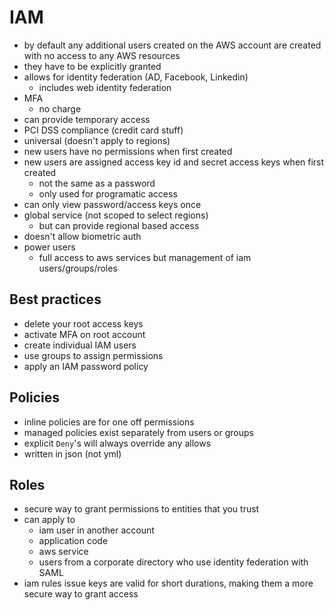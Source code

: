 # IAM

- by default any additional users created on the AWS account are created with no access to any AWS resources
- they have to be explicitly granted
- allows for identity federation (AD, Facebook, Linkedin)
  - includes web identity federation
- MFA
  - no charge
- can provide temporary access
- PCI DSS compliance (credit card stuff)
- universal (doesn't apply to regions)
- new users have no permissions when first created
- new users are assigned access key id and secret access keys when first created
  - not the same as a password
  - only used for programatic access
- can only view password/access keys once
- global service (not scoped to select regions)
  - but can provide regional based access
- doesn't allow biometric auth
- power users
  - full access to aws services but management of iam users/groups/roles

## Best practices
- delete your root access keys
- activate MFA on root account
- create individual IAM users
- use groups to assign permissions
- apply an IAM password policy

## Policies
- inline policies are for one off permissions
- managed policies exist separately from users or groups
- explicit `Deny`'s will always override any allows
- written in json (not yml)

## Roles
- secure way to grant permissions to entities that you trust
- can apply to
  - iam user in another account
  - application code
  - aws service
  - users from a corporate directory who use identity federation with SAML
- iam rules issue keys are valid for short durations, making them a more secure way to grant access